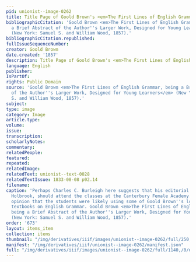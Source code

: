 ```yaml
---
pid: unionist--image-0262
title: Title Page of Goold Brown's <em>The First Lines of English Grammar</em>
bibliographicCitation: 'Goold Brown <em>The First Lines of English Grammar, being
  a Brief Abstract of the Author''s Larger Work, Designed for Young Learners</em>
  (New York: Samuel S. and William Wood, 1857).'
bibliographicCitation.republished: 
fullIssueSequenceNumber: 
creator: Goold Brown
date.created: '1857'
description: Title Page of Goold Brown's <em>The First Lines of English Grammar</em>
language: English
publisher: 
IsPartOf: 
rights: Public Domain
source: 'Goold Brown <em>The First Lines of English Grammar, being a Brief Abstract
  of the Author''s Larger Work, Designed for Young Learners</em> (New York: Samuel
  S. and William Wood, 1857).'
subject: 
type: image
category: Image
article.type: 
volume: 
issue: 
transcription: 
scholarlyNotes: 
commentary: 
relatedPeople: 
featured: 
repeated: 
relatedImage: 
relatedText: unionist--text-0028
relatedTextIssue: 1833-08-08 p02.14
filename: 
caption: 'Perhaps Charles C. Burleigh here suggests that his editorial rival, James
  Holbrook, should attend the classes at the Canterbury Female Academy. It is my considered
  opinion that the students were likely using some of Goold Brown''s long-running
  textbooks on English Grammar. Goold Brown <em>The First Lines of English Grammar,
  being a Brief Abstract of the Author''s Larger Work, Designed for Young Learners</em>
  (New York: Samuel S. and William Wood, 1857).'
order: '673'
layout: items_item
collection: items
thumbnail: "/img/derivatives/iiif/images/unionist--image-0262/full/250,/0/default.jpg"
manifest: "/img/derivatives/iiif/unionist--image-0262/manifest.json"
full: "/img/derivatives/iiif/images/unionist--image-0262/full/1140,/0/default.jpg"
---
```

